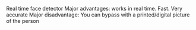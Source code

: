 Real time face detector
Major advantages: works in real time. Fast. Very accurate
Major disadvantage: You can bypass with a printed/digital picture of the person
